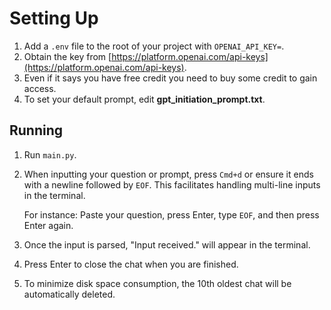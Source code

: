 # Setting Up

1. Add a `.env` file to the root of your project with `OPENAI_API_KEY=`.
2. Obtain the key from [https://platform.openai.com/api-keys](https://platform.openai.com/api-keys).
3. Even if it says you have free credit you need to buy some credit to gain access.
4. To set your default prompt, edit **gpt_initiation_prompt.txt**.

## Running

1. Run `main.py`.
2. When inputting your question or prompt, press `Cmd+d` or ensure it ends with a newline followed by `EOF`. This facilitates handling multi-line inputs in the terminal.

   For instance: Paste your question, press Enter, type `EOF`, and then press Enter again.

3. Once the input is parsed, "Input received." will appear in the terminal.
4. Press Enter to close the chat when you are finished.
5. To minimize disk space consumption, the 10th oldest chat will be automatically deleted.
